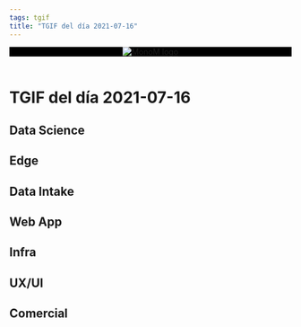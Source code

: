 ```yaml
---
tags: tgif
title: "TGIF del día 2021-07-16"
---
```


<header style="background-color: black;">
<a href="{{ '/' | url }}"><img src="{{ '/img/logo.png' | url }}" alt="MonoM logo"></a>
</header>

# TGIF del día 2021-07-16

## Data Science

## Edge

## Data Intake

## Web App

## Infra

## UX/UI

## Comercial
